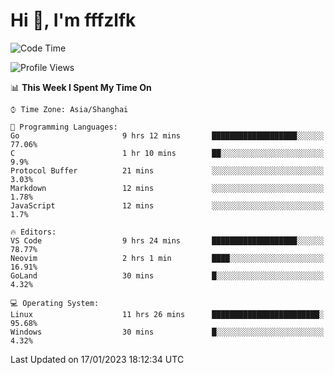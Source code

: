 # Hi 👋, I'm fffzlfk

<!--START_SECTION:waka-->
![Code Time](http://img.shields.io/badge/Code%20Time-38%20hrs%208%20mins-blue)

![Profile Views](http://img.shields.io/badge/Profile%20Views-6-blue)

📊 **This Week I Spent My Time On** 

```text
⌚︎ Time Zone: Asia/Shanghai

💬 Programming Languages: 
Go                       9 hrs 12 mins       ███████████████████░░░░░░   77.06% 
C                        1 hr 10 mins        ██░░░░░░░░░░░░░░░░░░░░░░░   9.9% 
Protocol Buffer          21 mins             ░░░░░░░░░░░░░░░░░░░░░░░░░   3.03% 
Markdown                 12 mins             ░░░░░░░░░░░░░░░░░░░░░░░░░   1.78% 
JavaScript               12 mins             ░░░░░░░░░░░░░░░░░░░░░░░░░   1.7%

🔥 Editors: 
VS Code                  9 hrs 24 mins       ███████████████████░░░░░░   78.77% 
Neovim                   2 hrs 1 min         ████░░░░░░░░░░░░░░░░░░░░░   16.91% 
GoLand                   30 mins             █░░░░░░░░░░░░░░░░░░░░░░░░   4.32%

💻 Operating System: 
Linux                    11 hrs 26 mins      ████████████████████████░   95.68% 
Windows                  30 mins             █░░░░░░░░░░░░░░░░░░░░░░░░   4.32%

```


 Last Updated on 17/01/2023 18:12:34 UTC
<!--END_SECTION:waka-->

